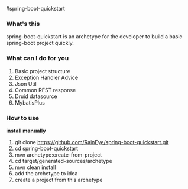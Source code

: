 #spring-boot-quickstart

### What's this
spring-boot-quickstart is an archetype for the developer to build a basic spring-boot project quickly.

### What can I do for you
1. Basic project structure
2. Exception Handler Advice
3. Json Util
4. Common REST response
5. Druid datasource
6. MybatisPlus

### How to use
**install manually**
1. git clone https://github.com/RainEye/spring-boot-quickstart.git
2. cd spring-boot-quickstart
3. mvn archetype:create-from-project
4. cd target/generated-sources/archetype
5. mvn clean install
6. add the archetype to idea
7. create a project from this archetype